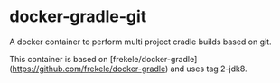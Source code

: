# docker-gradle-git
A docker container to perform multi project cradle builds based on git. 

This container is based on [frekele/docker-gradle] (https://github.com/frekele/docker-gradle) and uses tag 2-jdk8.
